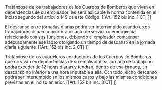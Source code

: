 Tratándose de los trabajadores de los Cuerpos de Bomberos que vivan en dependencias de su empleador, les será aplicable la norma contenida en el inciso segundo del artículo 149 de este Código. [[Art. 152 bis inc. 1 CT| ]]

El descanso entre jornadas diarias podrá ser interrumpido cuando estos trabajadores deban concurrir a un acto de servicio o emergencia relacionado con sus funciones, debiendo el empleador compensar adecuadamente ese lapso otorgando un tiempo de descanso en la jornada diaria siguiente. [[Art. 152 bis inc. 2 CT| ]]

Tratándose de los cuarteleros conductores de los Cuerpos de Bomberos que no vivan en dependencias de su empleador, su jornada de trabajo no podrá exceder de 12 horas diarias y tendrán, dentro de esa jornada, un descanso no inferior a una hora imputable a ella. Con todo, dicho descanso podrá ser interrumpido en los mismos casos y bajo las mismas condiciones previstas en el inciso anterior. [[Art. 152 bis inc. 3 CT| ]]